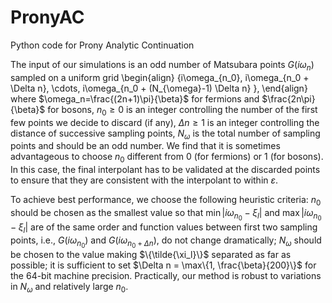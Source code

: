 # PronyAC
Python code for Prony Analytic Continuation

The input of our simulations is an odd number of Matsubara points $G(i \omega_n)$ sampled on a uniform grid 
\begin{align}
\{i\omega_{n_0}, i\omega_{n_0 + \Delta n}, \cdots, i\omega_{n_0 + (N_{\omega}-1) \Delta n} \},
\end{align}
where  $\omega_n=\frac{(2n+1)\pi}{\beta}$ for fermions and $\frac{2n\pi}{\beta}$ for bosons, $n_0 \geq 0$ is an integer controlling the number of the first few points we decide to discard (if any), $\Delta n \geq 1$ is an integer controlling the distance of successive sampling points, $N_{\omega}$ is the total number of sampling points and should be an odd number. 
We find that it is sometimes advantageous to choose $n_0$ different from $0$ (for fermions) or $1$ (for bosons). In this case, the final interpolant has to be validated at the discarded points to ensure that they are consistent with the interpolant to within $\varepsilon$.

To achieve best performance, we choose the  following heuristic criteria: $n_0$ should be chosen as the smallest value so that $\min|i\omega_{n_0} - \xi_l|$ and $\max|i\omega_{n_0} - \xi_l|$ are of the same order and 
function values between first two sampling points, i.e., $G(i\omega_{n_0})$ and $G(i\omega_{n_0 + \Delta n})$, do not change dramatically;  $N_\omega$ should be chosen to the value making $\{\tilde{\xi_l}\}$  separated as far as possible; it is sufficient to set $\Delta n = \max\{1, \frac{\beta}{200}\}$ for the 64-bit machine precision. Practically, our method is robust to variations in $N_\omega$ and relatively large $n_0$. 
